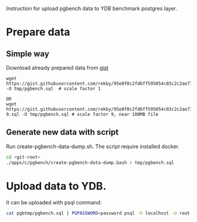 Instruction for upload pgbench data to YDB benchmark postgres layer.

# Prepare data

## Simple way
Download already prepared data from [gist](https://gist.githubusercontent.com/rekby/95e0f0c2fd6ff595054c03c2c2ae776a/raw/pgbench.sql)

```
wget https://gist.githubusercontent.com/rekby/95e0f0c2fd6ff595054c03c2c2ae776a/raw/pgbench.sql -O tmp/pgbench.sql  # scale factor 1

OR
wget https://gist.githubusercontent.com/rekby/95e0f0c2fd6ff595054c03c2c2ae776a/raw/pgbench-9.sql -O tmp/pgbench.sql # scale factor 9, near 100MB file
```

## Generate new data with script

Run create-pgbench-data-dump.sh. The script require installed docker.

```bash
cd <git-root>
./apps/c/pgbench/create-pgbench-data-dump.bash > tmp/pgbench.sql
```

# Upload data to YDB.
It can be uploaded with psql command:

```bash
cat pgbtmp/pgbench.sql | PGPASSWORD=password psql -h localhost -U root -d local -p 5432
```
